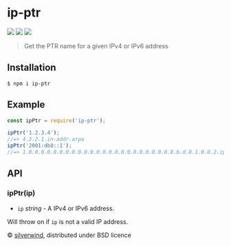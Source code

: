 # ip-ptr
[![](https://img.shields.io/npm/v/ip-ptr.svg?style=flat)](https://www.npmjs.org/package/ip-ptr) [![](https://img.shields.io/npm/dm/ip-ptr.svg)](https://www.npmjs.org/package/ip-ptr) [![](https://api.travis-ci.org/silverwind/ip-ptr.svg?style=flat)](https://travis-ci.org/silverwind/ip-ptr)
> Get the PTR name for a given IPv4 or IPv6 address

## Installation
```console
$ npm i ip-ptr
```
## Example
```js
const ipPtr = require('ip-ptr');

ipPtr('1.2.3.4');
//=> 4.3.2.1.in-addr.arpa
ipPtr('2001:db8::1');
//=> 1.0.0.0.0.0.0.0.0.0.0.0.0.0.0.0.0.0.0.0.0.0.0.0.8.b.d.0.1.0.0.2.ip6.arpa
```

## API
### ipPtr(ip)
- `ip` *string* - A IPv4 or IPv6 address.

Will throw on if `ip` is not a valid IP address.

© [silverwind](https://github.com/silverwind), distributed under BSD licence
